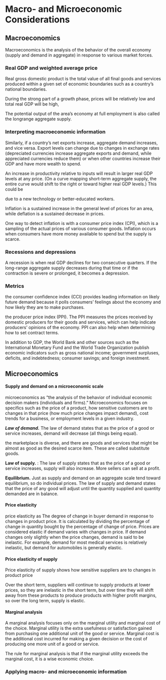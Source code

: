 # Macro- and Microeconomic Considerations



## Macroeconomics

Macroeconomics is the analysis of the behavior of the overall economy (supply and demand in aggregate) in response to various market forces.

### Real GDP and weighted average price

Real gross domestic product is the total value of all final goods and services produced within a given set of economic boundaries such as a country’s national boundaries.

During the strong part of a growth phase, prices will be relatively low and total real GDP will be high,

The potential output of the area’s economy at full employment is also called the longrange aggregate supply.



### Interpreting macroeconomic information

Similarly, if a country’s net exports increase, aggregate demand increases, and vice versa. Export levels can
change due to changes in exchange rates (depreciated currencies increase aggregate exports and demand,
while appreciated currencies reduce them) or when other countries increase their GDP and have more
wealth to spend.

An increase in productivity relative to inputs will result in larger real GDP levels at any price. (On a curve
mapping short-term aggregate supply, the entire curve would shift to the right or toward higher real GDP
levels.) This could be

 due to a new technology or better-educated workers.



Inflation is a sustained increase in the general level of prices for an area, while deflation is a sustained
decrease in prices.

One way to detect inflation is with a consumer price index (CPI), which is a sampling of
the actual prices of various consumer goods. Inflation occurs when consumers have more money available
to spend but the supply is scarce.



### Recessions and depressions

A recession is when real GDP declines for two consecutive quarters. If the long-range aggregate supply decreases during that time or if the contraction is severe or prolonged, it becomes a depression.

### Metrics

the consumer confidence index (CCI)
provides leading information on likely future demand because it polls consumers’ feelings about the
economy and how likely they are to make purchases.

the producer price index (PPI). The PPI measures the prices received by domestic
producers for their goods and services, which can help indicate producers’ opinions of the economy. PPI can
also help when determining how to set contract terms.

In addition to GDP, the World Bank and other sources such as the International Monetary Fund and the
World Trade Organization publish economic indicators such as gross national income; government
surpluses, deficits, and indebtedness; consumer savings; and foreign investment.

## Microeconomics

#### Supply and demand on a microeconomic scale

microeconomics as “the analysis of the behavior of
individual economic decision makers (individuals and firms).” Microeconomics focuses on specifics such as
the price of a product, how sensitive customers are to changes in that price (how much price changes impact
demand), cost trends for a business, or employment levels in a given industry.

***Law of demand.*** The law of demand states that as the price of a good or service increases, demand
will decrease (all things being equal).

the marketplace is diverse, and there are goods and services that might be almost as good as the desired scarce item. These are called substitute goods.

**Law of supply.** : The law of supply states that as the price of a good or service increases, supply will
also increase. More sellers can sell at a profit.

**Equilibrium.** Just as supply and demand on an aggregate scale tend toward equilibrium, so do
individual prices. The law of supply and demand states that the price of any good will adjust until the
quantity supplied and quantity demanded are in balance.

#### Price elasticity

price elasticity as The degree of change in buyer demand in response to changes in product price. It is calculated by
dividing the percentage of change in quantity bought by the percentage of change of price. Prices are
considered elastic if demand varies with changes in price. If demand changes only slightly when the
price changes, demand is said to be inelastic. For example, demand for most medical services is
relatively inelastic, but demand for automobiles is generally elastic.

#### Price elasticity of supply

Price elasticity of supply shows how sensitive suppliers are to changes in product price

Over the short term, suppliers will continue to supply products at lower prices, so they are inelastic in the short term, but over time they will shift away from these products to produce products with higher profit margins, so over the long
term, supply is elastic.

#### Marginal analysis

A marginal analysis focuses only on the marginal utility
and marginal cost of the choice. Marginal utility is the extra usefulness or satisfaction gained from
purchasing one additional unit of the good or service. Marginal cost is the additional cost incurred for making
a given decision or the cost of producing one more unit of a good or service.

The rule for marginal analysis is that if the marginal utility exceeds the
marginal cost, it is a wise economic choice.

### Applying macro- and microeconomic information